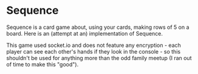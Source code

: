 # Sequence

Sequence is a card game about, using your cards, making rows of 5 on a board. Here is an (attempt at an) implementation of Sequence.

This game used socket.io and does not feature any encryption - each player can see each other's hands if they look in the console - so this shouldn't be used for anything more than the odd family meetup (I ran out of time to make this "good").
